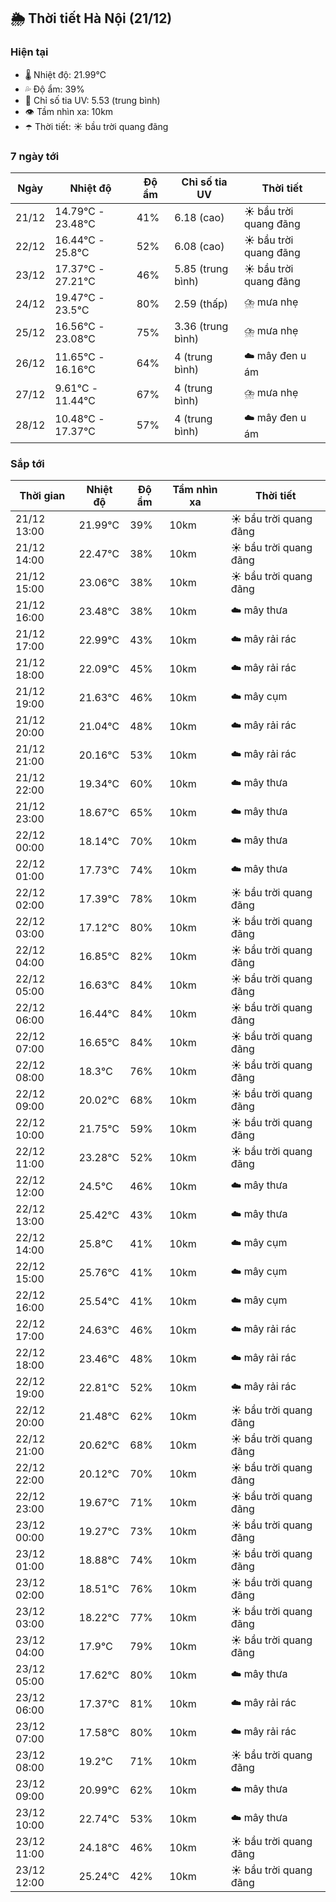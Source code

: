 ## 🌦️ Thời tiết Hà Nội (21/12)

### Hiện tại

- 🌡️ Nhiệt độ: 21.99℃
- 💦 Độ ẩm: 39%
- 🌟 Chỉ số tia UV: 5.53 (trung bình)
- 👁️ Tầm nhìn xa: 10km
- ☂️ Thời tiết: ☀️ bầu trời quang đãng

### 7 ngày tới

| Ngày | Nhiệt độ | Độ ẩm | Chỉ số tia UV | Thời tiết |
| --- | --- | --- | --- | --- |
| 21/12 | 14.79℃ - 23.48℃ | 41% | 6.18 (cao) | ☀️ bầu trời quang đãng |
| 22/12 | 16.44℃ - 25.8℃ | 52% | 6.08 (cao) | ☀️ bầu trời quang đãng |
| 23/12 | 17.37℃ - 27.21℃ | 46% | 5.85 (trung bình) | ☀️ bầu trời quang đãng |
| 24/12 | 19.47℃ - 23.5℃ | 80% | 2.59 (thấp) | ⛈️ mưa nhẹ |
| 25/12 | 16.56℃ - 23.08℃ | 75% | 3.36 (trung bình) | ⛈️ mưa nhẹ |
| 26/12 | 11.65℃ - 16.16℃ | 64% | 4 (trung bình) | ☁️ mây đen u ám |
| 27/12 | 9.61℃ - 11.44℃ | 67% | 4 (trung bình) | ⛈️ mưa nhẹ |
| 28/12 | 10.48℃ - 17.37℃ | 57% | 4 (trung bình) | ☁️ mây đen u ám |

### Sắp tới

| Thời gian | Nhiệt độ | Độ ẩm | Tầm nhìn xa | Thời tiết |
| --- | --- | --- | --- | --- |
| 21/12 13:00 | 21.99℃ | 39% | 10km | ☀️ bầu trời quang đãng |
| 21/12 14:00 | 22.47℃ | 38% | 10km | ☀️ bầu trời quang đãng |
| 21/12 15:00 | 23.06℃ | 38% | 10km | ☀️ bầu trời quang đãng |
| 21/12 16:00 | 23.48℃ | 38% | 10km | ☁️ mây thưa |
| 21/12 17:00 | 22.99℃ | 43% | 10km | ☁️ mây rải rác |
| 21/12 18:00 | 22.09℃ | 45% | 10km | ☁️ mây rải rác |
| 21/12 19:00 | 21.63℃ | 46% | 10km | ☁️ mây cụm |
| 21/12 20:00 | 21.04℃ | 48% | 10km | ☁️ mây rải rác |
| 21/12 21:00 | 20.16℃ | 53% | 10km | ☁️ mây rải rác |
| 21/12 22:00 | 19.34℃ | 60% | 10km | ☁️ mây thưa |
| 21/12 23:00 | 18.67℃ | 65% | 10km | ☁️ mây thưa |
| 22/12 00:00 | 18.14℃ | 70% | 10km | ☁️ mây thưa |
| 22/12 01:00 | 17.73℃ | 74% | 10km | ☁️ mây thưa |
| 22/12 02:00 | 17.39℃ | 78% | 10km | ☀️ bầu trời quang đãng |
| 22/12 03:00 | 17.12℃ | 80% | 10km | ☀️ bầu trời quang đãng |
| 22/12 04:00 | 16.85℃ | 82% | 10km | ☀️ bầu trời quang đãng |
| 22/12 05:00 | 16.63℃ | 84% | 10km | ☀️ bầu trời quang đãng |
| 22/12 06:00 | 16.44℃ | 84% | 10km | ☀️ bầu trời quang đãng |
| 22/12 07:00 | 16.65℃ | 84% | 10km | ☀️ bầu trời quang đãng |
| 22/12 08:00 | 18.3℃ | 76% | 10km | ☀️ bầu trời quang đãng |
| 22/12 09:00 | 20.02℃ | 68% | 10km | ☀️ bầu trời quang đãng |
| 22/12 10:00 | 21.75℃ | 59% | 10km | ☀️ bầu trời quang đãng |
| 22/12 11:00 | 23.28℃ | 52% | 10km | ☀️ bầu trời quang đãng |
| 22/12 12:00 | 24.5℃ | 46% | 10km | ☁️ mây thưa |
| 22/12 13:00 | 25.42℃ | 43% | 10km | ☁️ mây thưa |
| 22/12 14:00 | 25.8℃ | 41% | 10km | ☁️ mây cụm |
| 22/12 15:00 | 25.76℃ | 41% | 10km | ☁️ mây cụm |
| 22/12 16:00 | 25.54℃ | 41% | 10km | ☁️ mây cụm |
| 22/12 17:00 | 24.63℃ | 46% | 10km | ☁️ mây rải rác |
| 22/12 18:00 | 23.46℃ | 48% | 10km | ☁️ mây rải rác |
| 22/12 19:00 | 22.81℃ | 52% | 10km | ☁️ mây rải rác |
| 22/12 20:00 | 21.48℃ | 62% | 10km | ☀️ bầu trời quang đãng |
| 22/12 21:00 | 20.62℃ | 68% | 10km | ☀️ bầu trời quang đãng |
| 22/12 22:00 | 20.12℃ | 70% | 10km | ☀️ bầu trời quang đãng |
| 22/12 23:00 | 19.67℃ | 71% | 10km | ☀️ bầu trời quang đãng |
| 23/12 00:00 | 19.27℃ | 73% | 10km | ☀️ bầu trời quang đãng |
| 23/12 01:00 | 18.88℃ | 74% | 10km | ☀️ bầu trời quang đãng |
| 23/12 02:00 | 18.51℃ | 76% | 10km | ☀️ bầu trời quang đãng |
| 23/12 03:00 | 18.22℃ | 77% | 10km | ☀️ bầu trời quang đãng |
| 23/12 04:00 | 17.9℃ | 79% | 10km | ☀️ bầu trời quang đãng |
| 23/12 05:00 | 17.62℃ | 80% | 10km | ☁️ mây thưa |
| 23/12 06:00 | 17.37℃ | 81% | 10km | ☁️ mây rải rác |
| 23/12 07:00 | 17.58℃ | 80% | 10km | ☁️ mây rải rác |
| 23/12 08:00 | 19.2℃ | 71% | 10km | ☀️ bầu trời quang đãng |
| 23/12 09:00 | 20.99℃ | 62% | 10km | ☁️ mây thưa |
| 23/12 10:00 | 22.74℃ | 53% | 10km | ☁️ mây thưa |
| 23/12 11:00 | 24.18℃ | 46% | 10km | ☀️ bầu trời quang đãng |
| 23/12 12:00 | 25.24℃ | 42% | 10km | ☀️ bầu trời quang đãng |
